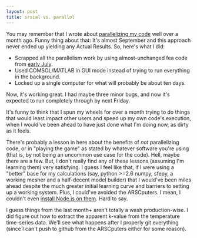 ```yaml
---
layout: post
title: srsial vs. parallol
---
```


You may remember that I wrote about [parallelizing my code](http://jesusabdullah.github.com/2010/07/12/parallolism.html) well over a month ago. Funny thing about that: It's almost September and this approach never ended up yielding any Actual Results. So, here's what I did:

* Scrapped all the parallelism work by using almost-unchanged fea code from [early July](http://github.com/jesusabdullah/anisotropy/commit/00b3ada40bd8884f60036c30054293fd82f903b3).
* Used COMSOL/MATLAB in GUI mode instead of trying to run everything in the background.
* Locked up a single computer for what will probably be about ten days.

Now, it's working great. I had maybe three minor bugs, and now it's expected to run completely through by next Friday.

It's funny to think that I spun my wheels for over a month trying to do things that would least impact other users and speed up my own code's execution, when I would've been ahead to have just done what I'm doing now, as dirty as it feels.

There's probably a lesson in here about the benefits of *not* parallelizing code, or in "playing the game" as stated by whatever software you're using (that is, by not being an uncommon use case for the code). Hell, maybe there are a few. But, I don't really find any of these lessons (assuming I'm learning them) very satisfying. I guess I feel like that, if I were using a "better" base for my calculations (say, python >=2.6 numpy, sfepy, a working mesher and a half-decent model builder) that I would've been miles ahead despite the much greater initial learning curve and barriers to setting up a working system. Plus, I could've avoided the ARSCputers. I mean, I couldn't even [install Node.js on them](http://jesusabdullah.github.com/2010/08/04/node-the-supervisor.html). Hard to say.

I guess things from the last month+ aren't totally a wash production-wise.  I did figure out how to extract the apparent k-value from the temperature time-series data. We'll see what happens after I properly git everything (since I can't push to github from the ARSCputers either for some reason).
